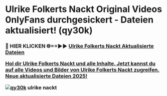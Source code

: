 # Ulrike Folkerts Nackt Original Videos 0nlyFans durchgesickert - Dateien aktualisiert! (qy30k)

<h3>🔴 HIER KLICKEN 🌐==►► <a href="https://tinyurl.com/h6vf6nb8" rel="nofollow">Ulrike Folkerts Nackt Aktualisierte Dateien

Hol dir Ulrike Folkerts Nackt und alle Inhalte. Jetzt kannst du auf alle Videos und Bilder von Ulrike Folkerts Nackt zugreifen. Neue aktualisierte Dateien 2025!

[![qy30k](https://i.imgur.com/sD4kR3V.gif)](https://tinyurl.com/h6vf6nb8)
ulrike nackt